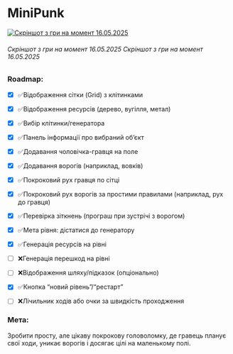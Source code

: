 # MiniPunk

[![Скріншот з гри на момент 16.05.2025](https://i.postimg.cc/d1WTxkPC/viber-2025-05-16-20-27-01-305.jpg "Скріншот з гри на момент 16.05.2025")](http:/https://i.postimg.cc/d1WTxkPC/viber-2025-05-16-20-27-01-305.jpg/ "Скріншот з гри на момент 16.05.2025")

###### Скріншот з гри на момент 16.05.2025 Скріншот з гри на момент 16.05.2025

### Roadmap:

- [x] ✅Відображення сітки (Grid) з клітинками
- [x] ✅Відображення ресурсів (дерево, вугілля, метал)
- [x] ✅Вибір клітинки/генератора
- [x] ✅Панель інформації про вибраний об’єкт
- [x] ✅Додавання чоловічка-гравця на поле
- [x] ✅Додавання ворогів (наприклад, вовків)
- [x] ✅Покроковий рух гравця по сітці
- [x] ✅Покроковий рух ворогів за простими правилами (наприклад, рух до гравця)
- [x] ✅Перевірка зіткнень (програш при зустрічі з ворогом)
- [x] ✅Мета рівня: дістатися до генератору
- [x] ✅Генерація ресурсів на рівні
- [ ] ❌Генерація перешкод на рівні
- [ ] ❌Відображення шляху/підказок (опціонально)
- [x] ✅Кнопка “новий рівень”/“рестарт”
- [ ] ❌Лічильник ходів або очки за швидкість проходження


### Мета:
Зробити просту, але цікаву покрокову головоломку, де гравець планує свої ходи, уникає ворогів і досягає цілі на маленькому полі.
